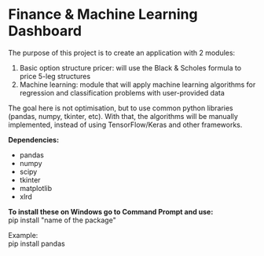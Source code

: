 # Finance & Machine Learning Dashboard
The purpose of this project is to create an application with 2 modules:
1) Basic option structure pricer: will use the Black & Scholes formula to price 5-leg structures
2) Machine learning: module that will apply machine learning algorithms for regression and classification problems with user-provided data

The goal here is not optimisation, but to use common python libraries (pandas, numpy, tkinter, etc). With that, the algorithms will be manually implemented, instead of using TensorFlow/Keras and other frameworks.

**Dependencies:**
- pandas
- numpy
- scipy
- tkinter
- matplotlib
- xlrd

**To install these on Windows go to Command Prompt and use:**
<br>pip install "name of the package"

Example:
<br>pip install pandas
